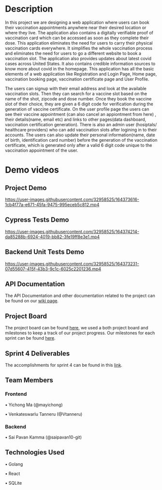# Description
In this project we are designing a web application where users can book their vaccination appointments anywhere near their desired location or where they live. The application also contains a digitally verifiable proof of vaccination card which can be accessed as soon as they complete their dose. This application eliminates the need for users to carry their physical vaccination cards everywhere. It simplifies the whole vaccination process and eliminates the need for users to go a different website to book a vaccination slot. The application also provides updates about latest covid cases across United States. It also contains credible information sources to know more about covid in the homepage. This application has all the basic elements of a web application like Registration and Login Page, Home page, vaccination booking page, vaccination certificate page and User Profile.

  The users can signup with their email address and look at the available vaccination slots. Then they can search for a vaccine slot based on the name of the shot, zipcode and dose number. Once they book the vaccine slot of their choice, they are given a 6 digit code for verification during the generation of vaccine certificate. On the user profile page the users can see their vaccine appointment (can also cancel an appiontment from here) , their details(name, email etc) and links to other pages(data dashboard, vaccination certification generation). There is also an admin user (hosiptals/ healthcare providers) who can add vaccination slots after logining in to their accounts. The users can also update their personal information(name, date of birth, identification card number) before the generation of the vaccination certificate, which is generated only after a valid 6 digit code unique to the vaccination appointment of the user. 



# Demo videos

## Project Demo
https://user-images.githubusercontent.com/32958525/164373616-1cb4f77a-e671-45fa-9475-995eceb5c812.mp4





## Cypress Tests Demo

https://user-images.githubusercontent.com/32958525/164374214-da85288b-6924-4019-bb82-3fe19ff8e3e1.mp4






## Backend Unit Tests Demo

https://user-images.githubusercontent.com/32958525/164373231-07d55607-415f-43b3-9c1c-6025c2201236.mp4



## API Documentation
The API Documentation and other documentation related to the project can be found on our [wiki page](https://github.com/saipavan10-git/COVID-19-Vaccination-Portal/wiki).

## Project Board
 The project board can be found [here](https://github.com/saipavan10-git/COVID-19-Vaccination-Portal/projects/1), we used a both project board and milestones to keep a track of our project progress. Our milestones for each sprint can be found [here](https://github.com/saipavan10-git/COVID-19-Vaccination-Portal/milestones?state=closed).

## Sprint 4 Deliverables
The accomplishments for sprint 4 can be found in this [link](https://github.com/saipavan10-git/COVID-19-Vaccination-Portal/blob/main/Sprint%204/Sprint%204.md).

## Team Members

### Frontend
• Yichong Ma (@mayichong)

•	Venkateswarlu Tanneru (@Vtanneru)
### Backend
•	Sai Pavan Kamma (@saipavan10-git)


## Technologies Used

•	Golang

•	React

•	SQLite
